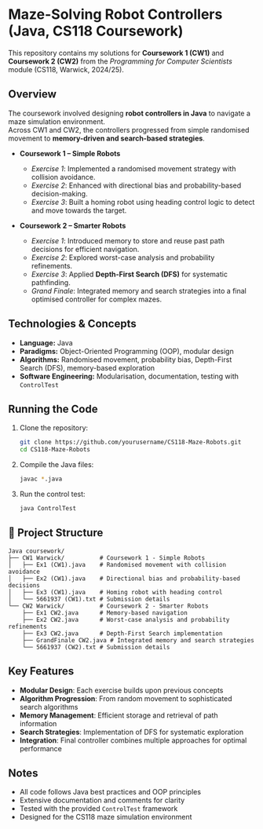 # Maze-Solving Robot Controllers (Java, CS118 Coursework)

This repository contains my solutions for **Coursework 1 (CW1)** and **Coursework 2 (CW2)** from the _Programming for Computer Scientists_ module (CS118, Warwick, 2024/25).

## Overview

The coursework involved designing **robot controllers in Java** to navigate a maze simulation environment.  
Across CW1 and CW2, the controllers progressed from simple randomised movement to **memory-driven and search-based strategies**.

- **Coursework 1 – Simple Robots**

  - _Exercise 1_: Implemented a randomised movement strategy with collision avoidance.
  - _Exercise 2_: Enhanced with directional bias and probability-based decision-making.
  - _Exercise 3_: Built a homing robot using heading control logic to detect and move towards the target.

- **Coursework 2 – Smarter Robots**
  - _Exercise 1_: Introduced memory to store and reuse past path decisions for efficient navigation.
  - _Exercise 2_: Explored worst-case analysis and probability refinements.
  - _Exercise 3_: Applied **Depth-First Search (DFS)** for systematic pathfinding.
  - _Grand Finale_: Integrated memory and search strategies into a final optimised controller for complex mazes.

## Technologies & Concepts

- **Language:** Java
- **Paradigms:** Object-Oriented Programming (OOP), modular design
- **Algorithms:** Randomised movement, probability bias, Depth-First Search (DFS), memory-based exploration
- **Software Engineering:** Modularisation, documentation, testing with `ControlTest`

## Running the Code

1. Clone the repository:

   ```bash
   git clone https://github.com/yourusername/CS118-Maze-Robots.git
   cd CS118-Maze-Robots
   ```

2. Compile the Java files:

   ```bash
   javac *.java
   ```

3. Run the control test:
   ```bash
   java ControlTest
   ```

## 📁 Project Structure

```
Java coursework/
├── CW1 Warwick/          # Coursework 1 - Simple Robots
│   ├── Ex1 (CW1).java    # Randomised movement with collision avoidance
│   ├── Ex2 (CW1).java    # Directional bias and probability-based decisions
│   ├── Ex3 (CW1).java    # Homing robot with heading control
│   └── 5661937 (CW1).txt # Submission details
└── CW2 Warwick/          # Coursework 2 - Smarter Robots
    ├── Ex1 CW2.java      # Memory-based navigation
    ├── Ex2 CW2.java      # Worst-case analysis and probability refinements
    ├── Ex3 CW2.java      # Depth-First Search implementation
    ├── GrandFinale CW2.java # Integrated memory and search strategies
    └── 5661937 (CW2).txt # Submission details
```

## Key Features

- **Modular Design**: Each exercise builds upon previous concepts
- **Algorithm Progression**: From random movement to sophisticated search algorithms
- **Memory Management**: Efficient storage and retrieval of path information
- **Search Strategies**: Implementation of DFS for systematic exploration
- **Integration**: Final controller combines multiple approaches for optimal performance

## Notes

- All code follows Java best practices and OOP principles
- Extensive documentation and comments for clarity
- Tested with the provided `ControlTest` framework
- Designed for the CS118 maze simulation environment
